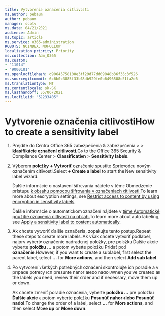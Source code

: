```yaml
---
title: Vytvorenie označenia citlivosti
ms.author: pebaum
author: pebaum
manager: scotv
ms.date: 04/21/2021
audience: Admin
ms.topic: article
ms.service: o365-administration
ROBOTS: NOINDEX, NOFOLLOW
localization_priority: Priority
ms.collection: Adm_O365
ms.custom:
- "11014"
- "9000181"
ms.openlocfilehash: d90645758100e3ff29d77dd09848b36f33c3f526
ms.sourcegitcommit: 6c6b0c3885f33b08db929fe0b6496508d31fa2d6
ms.translationtype: MT
ms.contentlocale: sk-SK
ms.lasthandoff: 05/06/2021
ms.locfileid: "52233405"
---
```

# <a name="how-to-create-a-sensitivity-label"></a><span data-ttu-id="e985b-102">Vytvorenie označenia citlivosti</span><span class="sxs-lookup"><span data-stu-id="e985b-102">How to create a sensitivity label</span></span>

1. <span data-ttu-id="e985b-103">Prejdite do Centra Office 365 zabezpečenia & zabezpečenia >   >  **klasifikácie označení citlivosti.**</span><span class="sxs-lookup"><span data-stu-id="e985b-103">Go to the Office 365 Security & Compliance Center > **Classification** > **Sensitivity labels**.</span></span>

1. <span data-ttu-id="e985b-104">Výberom **položky + Vytvoriť** označenie spustite Sprievodcu novým označením citlivosti.</span><span class="sxs-lookup"><span data-stu-id="e985b-104">Select **+ Create a label** to start the New sensitivity label wizard.</span></span>

    <span data-ttu-id="e985b-105">Ďalšie informácie o nastavení šifrovania nájdete v téme Obmedzenie prístupu [k obsahu pomocou šifrovania v označeniach citlivosti.](https://go.microsoft.com/fwlink/?linkid=2106331)</span><span class="sxs-lookup"><span data-stu-id="e985b-105">To learn more about encryption settings, see [Restrict access to content by using encryption in sensitivity labels](https://go.microsoft.com/fwlink/?linkid=2106331).</span></span>

    <span data-ttu-id="e985b-106">Ďalšie informácie o automatickom označení nájdete v [téme Automatické použitie označenia citlivosti na obsah.](https://go.microsoft.com/fwlink/?linkid=2105837)</span><span class="sxs-lookup"><span data-stu-id="e985b-106">To learn more about auto labeling, see [Apply a sensitivity label to content automatically](https://go.microsoft.com/fwlink/?linkid=2105837).</span></span>

1. <span data-ttu-id="e985b-107">Ak chcete vytvoriť ďalšie označenia, zopakujte tento postup.</span><span class="sxs-lookup"><span data-stu-id="e985b-107">Repeat these steps to create more labels.</span></span> <span data-ttu-id="e985b-108">Ak však chcete vytvoriť podlabel, najprv vyberte označenie nadradenej položky, pre položku Ďalšie akcie vyberte **položku ...** a potom vyberte položku Pridať pod **označenie**.</span><span class="sxs-lookup"><span data-stu-id="e985b-108">However, if you want to create a sublabel, first select the parent label, select **...** for **More actions**, and then select **Add sub label**.</span></span>

1. <span data-ttu-id="e985b-109">Po vytvorení všetkých potrebných označení skontrolujte ich poradie a v prípade potreby ich presuňte nahor alebo nadol.</span><span class="sxs-lookup"><span data-stu-id="e985b-109">When you've created all the labels you need, review their order and if necessary, move them up or down.</span></span> 
    
    <span data-ttu-id="e985b-110">Ak chcete zmeniť poradie označenia, vyberte **položku ...** pre položku **Ďalšie akcie** a potom vyberte položku **Posunúť nahor alebo** **Posunúť nadol**.</span><span class="sxs-lookup"><span data-stu-id="e985b-110">To change the order of a label, select **...** for **More actions**, and then select **Move up** or **Move down**.</span></span>
